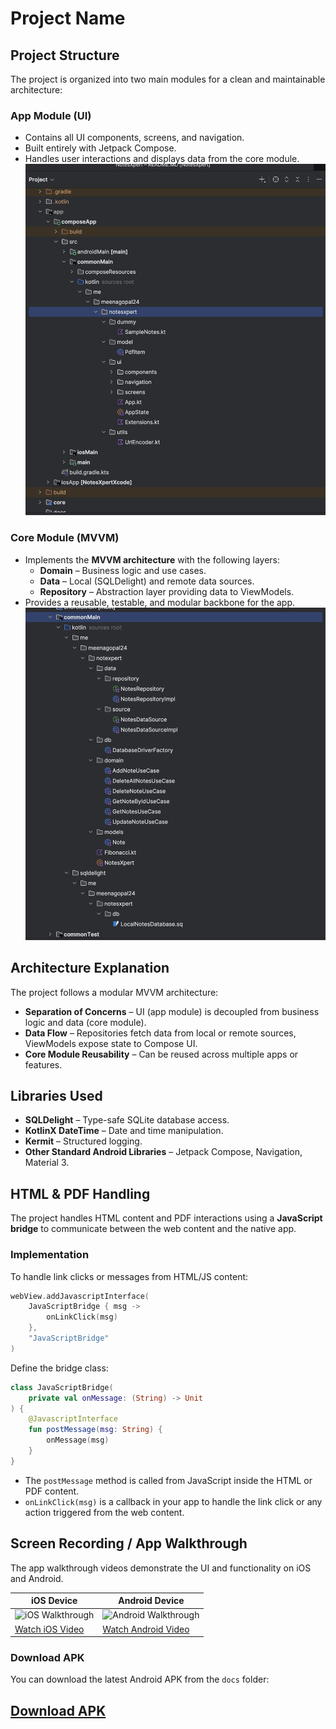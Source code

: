 # Project Name

## Project Structure

The project is organized into two main modules for a clean and maintainable architecture:

### App Module (UI)
- Contains all UI components, screens, and navigation.
- Built entirely with Jetpack Compose.
- Handles user interactions and displays data from the core module.  
  ![App Structure](docs/app_structure.png)

### Core Module (MVVM)
- Implements the **MVVM architecture** with the following layers:
  - **Domain** – Business logic and use cases.
  - **Data** – Local (SQLDelight) and remote data sources.
  - **Repository** – Abstraction layer providing data to ViewModels.
- Provides a reusable, testable, and modular backbone for the app.  
  ![Core Structure](docs/core_structure.png)

## Architecture Explanation

The project follows a modular MVVM architecture:

- **Separation of Concerns** – UI (app module) is decoupled from business logic and data (core module).
- **Data Flow** – Repositories fetch data from local or remote sources, ViewModels expose state to Compose UI.
- **Core Module Reusability** – Can be reused across multiple apps or features.

## Libraries Used

- **SQLDelight** – Type-safe SQLite database access.
- **KotlinX DateTime** – Date and time manipulation.
- **Kermit** – Structured logging.
- **Other Standard Android Libraries** – Jetpack Compose, Navigation, Material 3.

## HTML & PDF Handling

The project handles HTML content and PDF interactions using a **JavaScript bridge** to communicate between the web content and the native app.

### Implementation

To handle link clicks or messages from HTML/JS content:

```kotlin
webView.addJavascriptInterface(
    JavaScriptBridge { msg ->
        onLinkClick(msg)
    },
    "JavaScriptBridge"
)
````

Define the bridge class:

```kotlin
class JavaScriptBridge(
    private val onMessage: (String) -> Unit
) {
    @JavascriptInterface
    fun postMessage(msg: String) {
        onMessage(msg)
    }
}
```

* The `postMessage` method is called from JavaScript inside the HTML or PDF content.
* `onLinkClick(msg)` is a callback in your app to handle the link click or any action triggered from the web content.
## Screen Recording / App Walkthrough

The app walkthrough videos demonstrate the UI and functionality on iOS and Android.

| iOS Device | Android Device |
|------------|----------------|
| ![iOS Walkthrough](docs/ios.gif) | ![Android Walkthrough](docs/android.gif) |
| [Watch iOS Video](docs/ios.mp4) | [Watch Android Video](docs/android.mp4) |

### Download APK

You can download the latest Android APK from the `docs` folder:

[Download APK](docs/app.apk)
---
